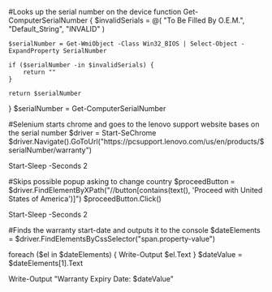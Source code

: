 #Looks up the serial number on the device
function Get-ComputerSerialNumber {
    $invalidSerials = @(
        "To Be Filled By O.E.M.",
        "Default_String",
        "INVALID"
    )

    $serialNumber = Get-WmiObject -Class Win32_BIOS | Select-Object -ExpandProperty SerialNumber

    if ($serialNumber -in $invalidSerials) {
        return ""
    }

    return $serialNumber
}
$serialNumber = Get-ComputerSerialNumber

#Selenium starts chrome and goes to the lenovo support website bases on the serial number
$driver = Start-SeChrome 
$driver.Navigate().GoToUrl("https://pcsupport.lenovo.com/us/en/products/$serialNumber/warranty")

Start-Sleep -Seconds 2

#Skips possible popup asking to change country
$proceedButton = $driver.FindElementByXPath("//button[contains(text(), 'Proceed with United States of America')]")
$proceedButton.Click()

Start-Sleep -Seconds 2

#Finds the warranty start-date and outputs it to the console
$dateElements = $driver.FindElementsByCssSelector("span.property-value")

foreach ($el in $dateElements) {
    Write-Output $el.Text
}
$dateValue = $dateElements[1].Text  

Write-Output "Warranty Expiry Date: $dateValue"
